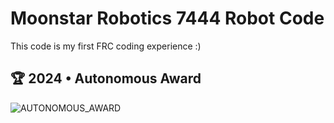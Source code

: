 # Moonstar Robotics 7444 Robot Code

This code is my first FRC coding experience :)

## 🏆 2024 • Autonomous Award

![AUTONOMOUS_AWARD](https://i.hizliresim.com/amtulfg.jpg)